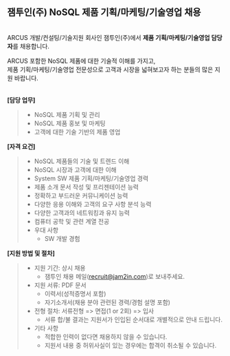 ## 잼투인(주) NoSQL 제품 기획/마케팅/기술영업 채용

&nbsp; <br />
ARCUS 개발/컨설팅/기술지원 회사인 잼투인(주)에서 **제품 기획/마케팅/기술영업 담당자**를 채용합니다.

ARCUS 포함한 NoSQL 제품에 대한 기술적 이해를 가지고, <br />
제품 기획/마케팅/기술영업 전문성으로 고객과 시장을 넓혀보고자 하는 분들의 많은 지원 바랍니다. <br />
&nbsp;

**[담당 업무]**

> - NoSQL 제품 기획 및 관리
> - NoSQL 제품 홍보 및 마케팅
> - 고객에 대한 기술 기반의 제품 영업 

**[자격 요건]**

> - NoSQL 제품들의 기술 및 트렌드 이해
> - NoSQL 시장과 고객에 대한  이해
> - System SW 제품 기획/마케팅/기술영업 경력
> - 제품 소개 문서 작성 및 프리젠테이션 능력
> - 정확하고 부드러운 커뮤니케이션 능력 
> - 다양한 응용 이해와 고객의 요구 사항 분석 능력
> - 다양한 고객과의 네트워킹과 유지 능력
> - 컴퓨터 공학 및 관련 계열 전공
> - 우대 사항 
>    - SW 개발 경험

**[지원 방법 및 절차]** 

> - 지원 기간: 상시 채용
>    - 잼투인 채용 메일(<recruit@jam2in.com>)로 보내주세요. 
> - 지원 서류: PDF 문서
>    - 이력서(성적증명서 포함)
>    - 자기소개서(채용 분야 관련된 경력/경험 설명 포함)
> - 전형 절차: 서류전형 => 면접(1 or 2회) => 입사
>    - 서류 합/불 결과는 지원서가 인입된 순서대로 개별적으로 안내 드립니다.
> - 기타 사항
>    - 적합한 인력이 없다면 채용하지 않을 수 있습니다.
>    - 지원서 내용 중 허위사실이 있는 경우에는 합격이 취소될 수 있습니다.
